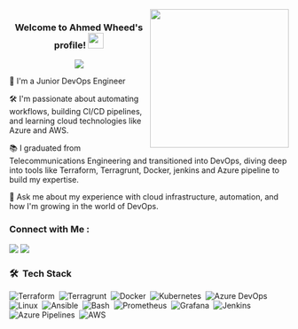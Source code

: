 
<img width="250" align="right" src="https://c.tenor.com/_DOBjnGspYAAAAAM/code-coding.gif">

<h3 align="center">
  Welcome to Ahmed Wheed's profile!
  <img src="https://media.giphy.com/media/hvRJCLFzcasrR4ia7z/giphy.gif" width="28">
</h3>

<!-- Typing SVG by DenverCoder1 - https://github.com/DenverCoder1/readme-typing-svg -->
<p align="center">
  <a href="https://github.com/DenverCoder1/readme-typing-svg"><img src="https://readme-typing-svg.herokuapp.com/?lines=DevOps%20Engineer;Always%20learning%20new%20things&font=Fira%20Code&center=true&width=440&height=45&color=f75c7e&vCenter=true&size=22"></a>
</p> 

🏢 I'm a Junior DevOps Engineer 

🛠️ I'm passionate about automating workflows, building CI/CD pipelines, and learning cloud technologies like Azure and AWS.

📚 I graduated from Telecommunications Engineering and transitioned into DevOps, diving deep into tools like Terraform, Terragrunt, Docker, jenkins and Azure pipeline  to build my expertise.

💬 Ask me about my experience with cloud infrastructure, automation, and how I'm growing in the world of DevOps.

### Connect with Me :

<a href="https://www.linkedin.com/in/ahmed-waheed-600729236/" target="_blank"><img src="https://img.shields.io/badge/-Ahmed%20Waheed-0077B5?style=for-the-badge&logo=Linkedin&logoColor=white"/></a>
<a href="mailto:ahmedwaheed3013@gmail.com" target="_blank"><img src="https://img.shields.io/badge/-Ahmed%20Waheed-D14836?style=for-the-badge&logo=Gmail&logoColor=white"/></a>

### 🛠 &nbsp;Tech Stack
![Terraform](https://img.shields.io/badge/-Terraform-05122A?style=flat&logo=terraform&logoColor=623CE4)&nbsp;
![Terragrunt](https://img.shields.io/badge/-Terragrunt-05122A?style=flat&logoColor=white&logo=terraform)&nbsp;
![Docker](https://img.shields.io/badge/-Docker-05122A?style=flat&logo=docker)&nbsp;
![Kubernetes](https://img.shields.io/badge/-Kubernetes-05122A?style=flat&logo=kubernetes)&nbsp;
![Azure DevOps](https://img.shields.io/badge/-Azure%20DevOps-05122A?style=flat&logo=azure-devops&logoColor=0078D7)&nbsp;
![Linux](https://img.shields.io/badge/-Linux-05122A?style=flat&logo=linux)&nbsp;
![Ansible](https://img.shields.io/badge/-Ansible-05122A?style=flat&logo=ansible)&nbsp;
![Bash](https://img.shields.io/badge/-Bash-05122A?style=flat&logo=gnu-bash)&nbsp;
![Prometheus](https://img.shields.io/badge/-Prometheus-05122A?style=flat&logo=prometheus)&nbsp;
![Grafana](https://img.shields.io/badge/-Grafana-05122A?style=flat&logo=grafana)&nbsp;
![Jenkins](https://img.shields.io/badge/-Jenkins-05122A?style=flat&logo=jenkins&logoColor=D24939)&nbsp;
![Azure Pipelines](https://img.shields.io/badge/-Azure%20Pipelines-05122A?style=flat&logo=azure-pipelines&logoColor=2560E0)&nbsp;
![AWS](https://img.shields.io/badge/-AWS-05122A?style=flat&logo=amazon-aws&logoColor=FF9900)&nbsp;

